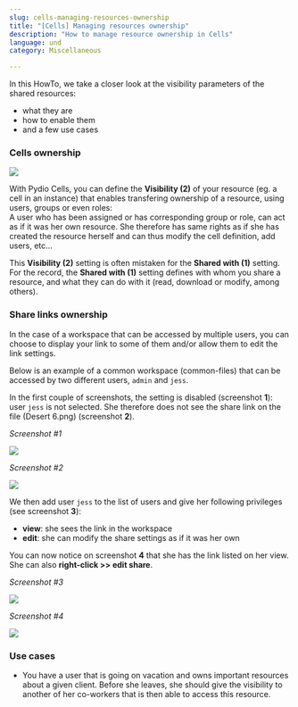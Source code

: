 ```yaml
---
slug: cells-managing-resources-ownership
title: "[Cells] Managing resources ownership"
description: "How to manage resource ownership in Cells"
language: und
category: Miscellaneous

---
```

In this HowTo, we take a closer look at the visibility parameters of the shared resources:

- what they are
- how to enable them
- and a few use cases

### Cells ownership

![](../images/miscellaneous/visibility/visibility_cells.png)

With Pydio Cells, you can define the **Visibility (2)** of your resource (eg. a cell in an instance) that enables transfering ownership of a resource, using users, groups or even roles:  
A user who has been assigned or has corresponding group or role, can act as if it was her own resource. She therefore has same rights as if she has created the resource herself and can thus modify the cell definition, add users, etc...

This **Visibility (2)** setting is often mistaken for the **Shared with (1)** setting. For the record, the **Shared with (1)** setting defines with whom you share a resource, and what they can do with it (read, download or modify, among others).

### Share links ownership

In the case of a workspace that can be accessed by multiple users, you can choose to display your link to some of them and/or allow them to edit the link settings.

Below is an example of a common workspace (common-files) that can be accessed by two different users, `admin` and `jess`.

In the first couple of screenshots, the setting is disabled (screenshot **1**): user `jess` is not selected. She therefore does not see the share link on the file (Desert 6.png) (screenshot **2**).

_Screenshot #1_

![](../images/miscellaneous/visibility/visibility_share_1.png)

_Screenshot #2_

![](../images/miscellaneous/visibility/visibility_share_1_disabled.png)

We then add user `jess` to the list of users and give her following privileges (see screenshot **3**):

- **view**: she sees the link in the workspace
- **edit**: she can modify the share settings as if it was her own

You can now notice on screenshot **4** that she has the link listed on her view. She can also **right-click >> edit share**.

_Screenshot #3_

![](../images/miscellaneous/visibility/visibility_share_2.png)

_Screenshot #4_

![](../images/miscellaneous/visibility/visibility_share_2_enabled.png)

### Use cases

- You have a user that is going on vacation and owns important resources about a given client. Before she leaves, she should give the visibility to another of her co-workers that is then able to access this resource.
